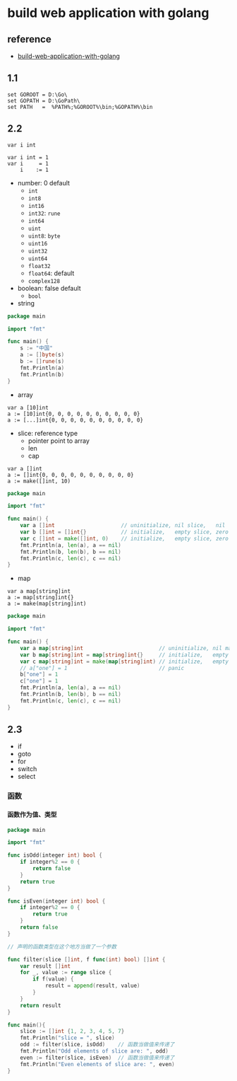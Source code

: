 # build web application with golang

## reference

- [build-web-application-with-golang](https://github.com/astaxie/build-web-application-with-golang/blob/master/zh/preface.md)

## 1.1

```
set GOROOT = D:\Go\
set GOPATH = D:\GoPath\
set PATH   =  %PATH%;%GOROOT%\bin;%GOPATH%\bin
```

## 2.2

```
var i int

var i int = 1
var i     = 1
    i    := 1
```

- number: 0 default
  - `int`
  - `int8`
  - `int16`
  - `int32`: `rune`
  - `int64`
  - `uint`
  - `uint8`: `byte`
  - `uint16`
  - `uint32`
  - `uint64`
  - `float32`
  - `float64`: default
  - `complex128`
- boolean: false default
  - `bool`
- string

```go
package main

import "fmt"

func main() {
    s := "中国"
    a := []byte(s)
    b := []rune(s)
    fmt.Println(a)
    fmt.Println(b)
}
```

- array

```
var a [10]int
a := [10]int{0, 0, 0, 0, 0, 0, 0, 0, 0, 0}
a := [...]int{0, 0, 0, 0, 0, 0, 0, 0, 0, 0}
```

- slice: reference type
  - pointer point to array
  - len
  - cap

```
var a []int
a := []int{0, 0, 0, 0, 0, 0, 0, 0, 0, 0}
a := make([]int, 10)
```

```go
package main

import "fmt"

func main() {
    var a []int                     // uninitialize, nil slice,   nil
    var b []int = []int{}           // initialize,   empty slice, zero
    var c []int = make([]int, 0)    // initialize,   empty slice, zero
    fmt.Println(a, len(a), a == nil)
    fmt.Println(b, len(b), b == nil)
    fmt.Println(c, len(c), c == nil)
}
```

- map

```
var a map[string]int
a := map[string]int{}
a := make(map[string]int)
```

```go
package main

import "fmt"

func main() {
    var a map[string]int                        // uninitialize, nil map,   nil
    var b map[string]int = map[string]int{}     // initialize,   empty slice, zero
    var c map[string]int = make(map[string]int) // initialize,   empty slice, zero
    // a["one"] = 1                             // panic
    b["one"] = 1
    c["one"] = 1
    fmt.Println(a, len(a), a == nil)
    fmt.Println(b, len(b), b == nil)
    fmt.Println(c, len(c), c == nil)
}
```

## 2.3

- if
- goto
- for
- switch
- select

### 函数

#### 函数作为值、类型

```go
package main

import "fmt"

func isOdd(integer int) bool {
	if integer%2 == 0 {
		return false
	}
	return true
}

func isEven(integer int) bool {
	if integer%2 == 0 {
		return true
	}
	return false
}

// 声明的函数类型在这个地方当做了一个参数

func filter(slice []int, f func(int) bool) []int {
	var result []int
	for _, value := range slice {
		if f(value) {
			result = append(result, value)
		}
	}
	return result
}

func main(){
	slice := []int {1, 2, 3, 4, 5, 7}
	fmt.Println("slice = ", slice)
	odd := filter(slice, isOdd)    // 函数当做值来传递了
	fmt.Println("Odd elements of slice are: ", odd)
	even := filter(slice, isEven)  // 函数当做值来传递了
	fmt.Println("Even elements of slice are: ", even)
}
```